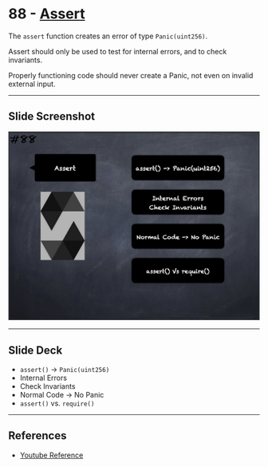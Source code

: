 # 88 - [Assert](Assert.md)
The `assert` function creates an error of type `Panic(uint256)`. 

Assert should only be used to test for internal errors, and to check invariants. 

Properly functioning code should never create a Panic, not even on invalid external input.

___
## Slide Screenshot
![088.png](../../images/solidity101/088.png)
___
## Slide Deck
- `assert()` -> `Panic(uint256)`
- Internal Errors
- Check Invariants
- Normal Code -> No Panic
- `assert()` vs. `require()`
___
## References
- [Youtube Reference](https://youtu.be/_oN7XuyhoZA?t=697)


